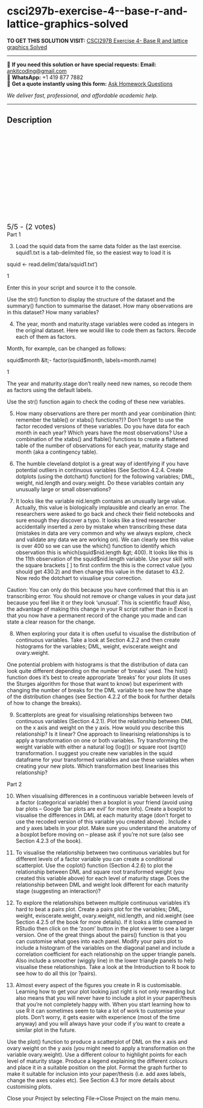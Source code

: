 # csci297b-exercise-4--base-r-and-lattice-graphics-solved
**TO GET THIS SOLUTION VISIT:** [CSCI297B Exercise 4- Base R and lattice graphics Solved](https://www.ankitcodinghub.com/product/csci297b-exercise-4-base-r-and-lattice-graphics-solved/)


---

📩 **If you need this solution or have special requests:** **Email:** ankitcoding@gmail.com  
📱 **WhatsApp:** +1 419 877 7882  
📄 **Get a quote instantly using this form:** [Ask Homework Questions](https://www.ankitcodinghub.com/services/ask-homework-questions/)

*We deliver fast, professional, and affordable academic help.*

---

<h2>Description</h2>



<div class="kk-star-ratings kksr-auto kksr-align-center kksr-valign-top" data-payload="{&quot;align&quot;:&quot;center&quot;,&quot;id&quot;:&quot;117369&quot;,&quot;slug&quot;:&quot;default&quot;,&quot;valign&quot;:&quot;top&quot;,&quot;ignore&quot;:&quot;&quot;,&quot;reference&quot;:&quot;auto&quot;,&quot;class&quot;:&quot;&quot;,&quot;count&quot;:&quot;2&quot;,&quot;legendonly&quot;:&quot;&quot;,&quot;readonly&quot;:&quot;&quot;,&quot;score&quot;:&quot;5&quot;,&quot;starsonly&quot;:&quot;&quot;,&quot;best&quot;:&quot;5&quot;,&quot;gap&quot;:&quot;4&quot;,&quot;greet&quot;:&quot;Rate this product&quot;,&quot;legend&quot;:&quot;5\/5 - (2 votes)&quot;,&quot;size&quot;:&quot;24&quot;,&quot;title&quot;:&quot;CSCI297B Exercise 4- Base R and lattice graphics Solved&quot;,&quot;width&quot;:&quot;138&quot;,&quot;_legend&quot;:&quot;{score}\/{best} - ({count} {votes})&quot;,&quot;font_factor&quot;:&quot;1.25&quot;}">

<div class="kksr-stars">

<div class="kksr-stars-inactive">
            <div class="kksr-star" data-star="1" style="padding-right: 4px">


<div class="kksr-icon" style="width: 24px; height: 24px;"></div>
        </div>
            <div class="kksr-star" data-star="2" style="padding-right: 4px">


<div class="kksr-icon" style="width: 24px; height: 24px;"></div>
        </div>
            <div class="kksr-star" data-star="3" style="padding-right: 4px">


<div class="kksr-icon" style="width: 24px; height: 24px;"></div>
        </div>
            <div class="kksr-star" data-star="4" style="padding-right: 4px">


<div class="kksr-icon" style="width: 24px; height: 24px;"></div>
        </div>
            <div class="kksr-star" data-star="5" style="padding-right: 4px">


<div class="kksr-icon" style="width: 24px; height: 24px;"></div>
        </div>
    </div>

<div class="kksr-stars-active" style="width: 138px;">
            <div class="kksr-star" style="padding-right: 4px">


<div class="kksr-icon" style="width: 24px; height: 24px;"></div>
        </div>
            <div class="kksr-star" style="padding-right: 4px">


<div class="kksr-icon" style="width: 24px; height: 24px;"></div>
        </div>
            <div class="kksr-star" style="padding-right: 4px">


<div class="kksr-icon" style="width: 24px; height: 24px;"></div>
        </div>
            <div class="kksr-star" style="padding-right: 4px">


<div class="kksr-icon" style="width: 24px; height: 24px;"></div>
        </div>
            <div class="kksr-star" style="padding-right: 4px">


<div class="kksr-icon" style="width: 24px; height: 24px;"></div>
        </div>
    </div>
</div>


<div class="kksr-legend" style="font-size: 19.2px;">
            5/5 - (2 votes)    </div>
    </div>
Part 1

3. Load the squid data from the same data folder as the last exercise. squid1.txt is a tab-delimited file, so the easiest way to load it is

squid &lt;- read.delim(’data/squid1.txt’)

1

Enter this in your script and source it to the console.

Use the str() function to display the structure of the dataset and the summary() function to summarise the dataset. How many observations are in this dataset? How many variables?

4. The year, month and maturity.stage variables were coded as integers in the original dataset. Here we would like to code them as factors. Recode each of them as factors.

Month, for example, can be changed as follows:

squid$month &lt;- factor(squid$month, labels=month.name)

1

The year and maturity.stage don’t really need new names, so recode them as factors using the default labels.

Use the str() function again to check the coding of these new variables.

5. How many observations are there per month and year combination (hint: remember the table() or xtabs() functions?)? Don’t forget to use the factor recoded versions of these variables. Do you have data for each month in each year? Which years have the most observations? Use a combination of the xtabs() and ftable() functions to create a flattened table of the number of observations for each year, maturity stage and month (aka a contingency table).

6. The humble cleveland dotplot is a great way of identifying if you have potential outliers in continuous variables (See Section 4.2.4. Create dotplots (using the dotchart() function) for the following variables; DML, weight, nid.length and ovary.weight. Do these variables contain any unusually large or small observations?

7. It looks like the variable nid.length contains an unusually large value. Actually, this value is biologically implausible and clearly an error. The researchers were asked to go back and check their field notebooks and sure enough they discover a typo. It looks like a tired researcher accidentally inserted a zero by mistake when transcribing these data (mistakes in data are very common and why we always explore, check and validate any data we are working on). We can clearly see this value is over 400 so we can use the which() function to identify which observation this is which(squid$nid.length &gt; 400). It looks like this is the 11th observation of the squid$nid.length variable. Use your skill with the square brackets [ ] to first confirm the this is the correct value (you should get 430.2) and then change this value in the dataset to 43.2. Now redo the dotchart to visualise your correction.

Caution: You can only do this because you have confirmed that this is an transcribing error. You should not remove or change values in your data just because you feel like it or they look ‘unusual’. This is scientific fraud! Also, the advantage of making this change in your R script rather than in Excel is that you now have a permanent record of the change you made and can state a clear reason for the change.

8. When exploring your data it is often useful to visualise the distribution of continuous variables. Take a look at Section 4.2.2 and then create histograms for the variables; DML, weight, eviscerate.weight and ovary.weight.

One potential problem with histograms is that the distribution of data can look quite different depending on the number of ‘breaks’ used. The hist() function does it’s best to create appropriate ‘breaks’ for your plots (it uses the Sturges algorithm for those that want to know) but experiment with changing the number of breaks for the DML variable to see how the shape of the distribution changes (see Section 4.2.2 of the book for further details of how to change the breaks).

9. Scatterplots are great for visualising relationships between two continuous variables (Section 4.2.1). Plot the relationship between DML on the x axis and weight on the y axis. How would you describe this relationship? Is it linear? One approach to linearising relationships is to apply a transformation on one or both variables. Try transforming the weight variable with either a natural log (log()) or square root (sqrt()) transformation. I suggest you create new variables in the squid dataframe for your transformed variables and use these variables when creating your new plots. Which transformation best linearises this relationship?

Part 2

10. When visualising differences in a continuous variable between levels of a factor (categorical variable) then a boxplot is your friend (avoid using bar plots – Google ‘bar plots are evil’ for more info). Create a boxplot to visualise the differences in DML at each maturity stage (don’t forget to use the recoded version of this variable you created above) . Include x and y axes labels in your plot. Make sure you understand the anatomy of a boxplot before moving on – please ask if you’re not sure (also see Section 4.2.3 of the book).

11. To visualise the relationship between two continuous variables but for different levels of a factor variable you can create a conditional scatterplot. Use the coplot() function (Section 4.2.6) to plot the relationship between DML and square root transformed weight (you created this variable above) for each level of maturity stage. Does the relationship between DML and weight look different for each maturity stage (suggesting an interaction)?

12. To explore the relationships between multiple continuous variables it’s hard to beat a pairs plot. Create a pairs plot for the variables; DML, weight, eviscerate.weight, ovary.weight, nid.length, and nid.weight (see Section 4.2.5 of the book for more details). If it looks a little cramped in RStudio then click on the ‘zoom’ button in the plot viewer to see a larger version. One of the great things about the pairs() function is that you can customise what goes into each panel. Modify your pairs plot to include a histogram of the variables on the diagonal panel and include a correlation coefficient for each relationship on the upper triangle panels. Also include a smoother (wiggly line) in the lower triangle panels to help visualise these relationships. Take a look at the Introduction to R book to see how to do all this (or ?pairs).

13. Almost every aspect of the figures you create in R is customisable. Learning how to get your plot looking just right is not only rewarding but also means that you will never have to include a plot in your paper/thesis that you’re not completely happy with. When you start learning how to use R it can sometimes seem to take a lot of work to customise your plots. Don’t worry, it gets easier with experience (most of the time anyway) and you will always have your code if y‘ou want to create a similar plot in the future.

Use the plot() function to produce a scatterplot of DML on the x axis and ovary weight on the y axis (you might need to apply a transformation on the variable ovary.weight). Use a different colour to highlight points for each level of maturity stage. Produce a legend explaining the different colours and place it in a suitable position on the plot. Format the graph further to make it suitable for inclusion into your paper/thesis (i.e. add axes labels, change the axes scales etc). See Section 4.3 for more details about customising plots.

Close your Project by selecting File→Close Project on the main menu.

